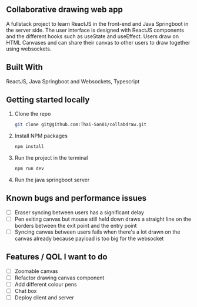 ## Collaborative drawing web app
A fullstack project to learn ReactJS in the front-end and Java Springboot in the server side. The user interface is designed with ReactJS components and the different hooks such as useState and useEffect. Users draw on HTML Canvases and can share their canvas to other users to draw together using websockets. 


## Built With
ReactJS,
Java Springboot and Websockets,
Typescript

## Getting started locally
1. Clone the repo
   ```sh
   git clone git@github.com:Thai-Son01/collabdraw.git
   ```
2. Install NPM packages
   ```sh
   npm install
   ```
3. Run the project in the terminal
   ```sh
   npm run dev
   ```
4. Run the java springboot server
## Known bugs and performance issues
- [ ] Eraser syncing between users has a significant delay
- [ ] Pen exiting canvas but mouse still held down draws a straight line on the borders between the exit point and the entry point
- [ ] Syncing canvas between users fails when there's a lot drawn on the canvas already because payload is too big for the websocket

## Features / QOL I want to do
- [ ] Zoomable canvas
- [ ] Refactor drawing canvas component
- [ ] Add different colour pens
- [ ] Chat box
- [ ] Deploy client and server
